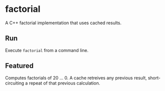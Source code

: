 # factorial
A C++ factorial implementation that uses cached results.

## Run

Execute `factorial` from a command line.

## Featured

Computes factorials of 20 ... 0. A cache retreives any previous 
result, short-circuiting a repeat of that previous calculation.
